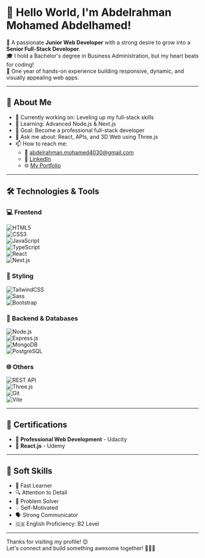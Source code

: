 # 👋 Hello World, I'm Abdelrahman Mohamed Abdelhamed!

🌟 A passionate **Junior Web Developer** with a strong desire to grow into a **Senior Full-Stack Developer**.  
🎓 I hold a Bachelor's degree in Business Administration, but my heart beats for coding!  
🚀 One year of hands-on experience building responsive, dynamic, and visually appealing web apps.

---

## 💼 About Me

- 🔭 Currently working on: Leveling up my full-stack skills  
- 🌱 Learning: Advanced Node.js & Next.js  
- 🎯 Goal: Become a professional full-stack developer  
- 💬 Ask me about: React, APIs, and 3D Web using Three.js  
- 📫 How to reach me:  
  - 📧 [abdelrahman.mohamed4030@gmail.com](mailto:abdelrahman.mohamed4030@gmail.com)   
  - 💼 [LinkedIn](https://www.linkedin.com/in/abdelrahman-mohamed-soliman-705b7a20b/)  
  - 🌐 [My Portfolio](https://abdelrahman-portfolio-3d.netlify.app/)

---

## 🛠️ Technologies & Tools

### 💻 Frontend
![HTML5](https://img.shields.io/badge/HTML5-E34F26?style=flat-square&logo=html5&logoColor=white)  
![CSS3](https://img.shields.io/badge/CSS3-1572B6?style=flat-square&logo=css3&logoColor=white)  
![JavaScript](https://img.shields.io/badge/JavaScript-F7DF1E?style=flat-square&logo=javascript&logoColor=black)  
![TypeScript](https://img.shields.io/badge/TypeScript-3178C6?style=flat-square&logo=typescript&logoColor=white)  
![React](https://img.shields.io/badge/React-20232A?style=flat-square&logo=react&logoColor=61DAFB)  
![Next.js](https://img.shields.io/badge/Next.js-000000?style=flat-square&logo=nextdotjs&logoColor=white)

### 🎨 Styling
![TailwindCSS](https://img.shields.io/badge/Tailwind-06B6D4?style=flat-square&logo=tailwindcss&logoColor=white)  
![Sass](https://img.shields.io/badge/Sass-CC6699?style=flat-square&logo=sass&logoColor=white)  
![Bootstrap](https://img.shields.io/badge/Bootstrap-7952B3?style=flat-square&logo=bootstrap&logoColor=white)

### 🧠 Backend & Databases
![Node.js](https://img.shields.io/badge/Node.js-339933?style=flat-square&logo=nodedotjs&logoColor=white)  
![Express.js](https://img.shields.io/badge/Express.js-000000?style=flat-square&logo=express&logoColor=white)  
![MongoDB](https://img.shields.io/badge/MongoDB-47A248?style=flat-square&logo=mongodb&logoColor=white)  
![PostgreSQL](https://img.shields.io/badge/PostgreSQL-4169E1?style=flat-square&logo=postgresql&logoColor=white)

### 🌐 Others
![REST API](https://img.shields.io/badge/REST-API-FF6F00?style=flat-square)  
![Three.js](https://img.shields.io/badge/Three.js-000000?style=flat-square&logo=three.js&logoColor=white)  
![Git](https://img.shields.io/badge/Git-F05032?style=flat-square&logo=git&logoColor=white)  
![Vite](https://img.shields.io/badge/Vite-646CFF?style=flat-square&logo=vite&logoColor=white)

---

## 📜 Certifications

- 🥇 **Professional Web Development** - Udacity  
- 🥈 **React.js** - Udemy  

---

## 🧠 Soft Skills

- 🚀 Fast Learner  
- 🔍 Attention to Detail  
- 🧩 Problem Solver  
- 💡 Self-Motivated  
- 🗣️ Strong Communicator  
- 🇬🇧 English Proficiency: B2 Level  

---

Thanks for visiting my profile! 😊  
Let's connect and build something awesome together! 👨‍💻✨
